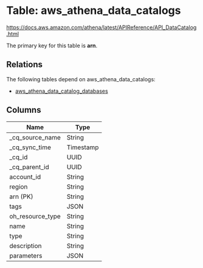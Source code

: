 # Table: aws_athena_data_catalogs

https://docs.aws.amazon.com/athena/latest/APIReference/API_DataCatalog.html

The primary key for this table is **arn**.

## Relations

The following tables depend on aws_athena_data_catalogs:
  - [aws_athena_data_catalog_databases](aws_athena_data_catalog_databases.md)

## Columns
| Name          | Type          |
| ------------- | ------------- |
|_cq_source_name|String|
|_cq_sync_time|Timestamp|
|_cq_id|UUID|
|_cq_parent_id|UUID|
|account_id|String|
|region|String|
|arn (PK)|String|
|tags|JSON|
|oh_resource_type|String|
|name|String|
|type|String|
|description|String|
|parameters|JSON|